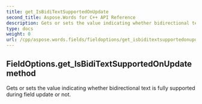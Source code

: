 ```yaml
---
title: get_IsBidiTextSupportedOnUpdate
second_title: Aspose.Words for C++ API Reference
description: Gets or sets the value indicating whether bidirectional text is fully supported during field update or not. 
type: docs
weight: 0
url: /cpp/aspose.words.fields/fieldoptions/get_isbiditextsupportedonupdate/
---
```

## FieldOptions.get_IsBidiTextSupportedOnUpdate method


Gets or sets the value indicating whether bidirectional text is fully supported during field update or not.

